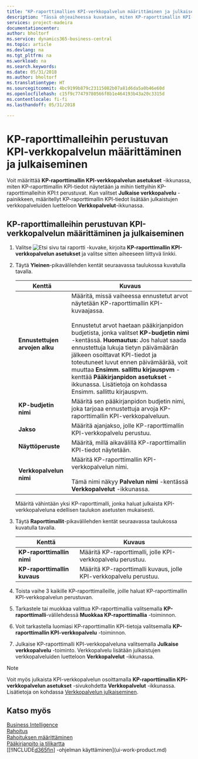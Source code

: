 ```yaml
---
title: "KP-raporttimallien KPI-verkkopalvelun määrittäminen ja julkaiseminen | Microsoft Docs"
description: "Tässä ohjeaiheessa kuvataan, miten KP-raporttimallin KPI-tiedot näytetään tietyissä KP-raporttimalleissa."
services: project-madeira
documentationcenter: 
author: bholtorf
ms.service: dynamics365-business-central
ms.topic: article
ms.devlang: na
ms.tgt_pltfrm: na
ms.workload: na
ms.search.keywords: 
ms.date: 05/31/2018
ms.author: bholtorf
ms.translationtype: HT
ms.sourcegitcommit: 4bc9199b879c23115082b07a81d6da5a0b46e60d
ms.openlocfilehash: c15f9c77479780566f8b1e464193b43a20c3315d
ms.contentlocale: fi-fi
ms.lasthandoff: 05/31/2018

---
```

# <a name="set-up-and-publish-kpi-web-services-based-on-account-schedules"></a>KP-raporttimalleihin perustuvan KPI-verkkopalvelun määrittäminen ja julkaiseminen
Voit määrittää **KP-raporttimallin KPI-verkkopalvelun asetukset** -ikkunassa, miten KP-raporttimallin KPI-tiedot näytetään ja mihin tiettyihin KP-raporttimalleihin KPI:t perustuvat. Kun valitset **Julkaise verkkopalvelu** -painikkeen, määritellyt KP-raporttimallin KPI-tiedot lisätään julkaistujen verkkopalveluiden luetteloon **Verkkopalvelut**-ikkunassa.  

## <a name="to-set-up-and-publish-a-kpi-web-service-that-is-based-on-account-schedules"></a>KP-raporttimalleihin perustuvan KPI-verkkopalvelun määrittäminen ja julkaiseminen  
1.  Valitse ![Etsi sivu tai raportti](media/ui-search/search_small.png "Etsi sivu tai raportti -kuvake") -kuvake, kirjoita **KP-raporttimallin KPI-verkkopalvelun asetukset** ja valitse sitten aiheeseen liittyvä linkki.  
2.  Täytä **Yleinen**-pikavälilehden kentät seuraavassa taulukossa kuvatulla tavalla.  

    |Kenttä|Kuvaus|  
    |---------------------------------|---------------------------------------|  
    |**Ennustettujen arvojen alku**|Määritä, missä vaiheessa ennustetut arvot näytetään KP-raporttimallin KPI-kuvaajassa.<br /><br /> Ennustetut arvot haetaan pääkirjanpidon budjetista, jonka valitset **KP-budjetin nimi** -kentässä. **Huomautus:** Jos haluat saada ennustettuja lukuja tietyn päivämäärän jälkeen osoittavat KPI-tiedot ja toteutuneet luvut ennen päivämäärää, voit muuttaa **Ensimm. sallittu kirjauspvm** -kenttää **Pääkirjanpidon asetukset** -ikkunassa. Lisätietoja on kohdassa Ensimm. sallittu kirjauspvm.|  
    |**KP-budjetin nimi**|Määritä sen pääkirjanpidon budjetin nimi, joka tarjoaa ennustettuja arvoja KP-raporttimallin KPI-verkkopalveluun.|  
    |**Jakso**|Määritä ajanjakso, jolle KP-raporttimallin KPI-verkkopalvelu perustuu.|  
    |**Näyttöperuste**|Määritä, millä aikavälillä KP-raporttimallin KPI-tiedot näytetään.|  
    |**Verkkopalvelun nimi**|Määritä KP-raporttimallin KPI-verkkopalvelun nimi.<br /><br /> Tämä nimi näkyy **Palvelun nimi** -kentässä **Verkkopalvelut** -ikkunassa.|  

    Määritä vähintään yksi KP-raporttimalli, jonka haluat julkaista KPI-verkkopalveluna edellisen taulukon asetusten mukaisesti.  

3.  Täytä **Raporttimallit**-pikavälilehden kentät seuraavassa taulukossa kuvatulla tavalla.  

    |Kenttä|Kuvaus|  
    |---------------------------------|---------------------------------------|  
    |**KP-raporttimallin nimi**|Määritä KP-raporttimalli, jolle KPI-verkkopalvelu perustuu.|  
    |**KP-raporttimallin kuvaus**|Määritä KP-raporttimalli kuvaus, jolle KPI-verkkopalvelu perustuu.|  

4.  Toista vaihe 3 kaikille KP-raporttimalleille, joille haluat KP-raporttimallin KPI-verkkopalvelun perustuvan.  
5.  Tarkastele tai muokkaa valittua KP-raporttimallia valitsemalla **KP-raporttimalli**-välilehdessä **Muokkaa KP-raporttimallia** -toiminnon.  
6.  Voit tarkastella luomiasi KP-raporttimallin KPI-tietoja valitsemalla **KP-raporttimallin KPI-verkkopalvelu** -toiminnon.  
7.  Julkaise KP-raporttimalli KPI-verkkopalveluna valitsemalla **Julkaise verkkopalvelu** -toiminto. Verkkopalvelu lisätään julkaistujen verkkopalveluiden luetteloon **Verkkopalvelut** -ikkunassa.  

> [!NOTE]  
>  Voit myös julkaista KPI-verkkopalvelun osoittamalla **KP-raporttimallin KPI-verkkopalvelun asetukset** -sivukohdetta **Verkkopalvelut** -ikkunassa. Lisätietoja on kohdassa [Verkkopalvelun julkaiseminen](across-how-publish-web-service.md).  

## <a name="see-also"></a>Katso myös  
[Business Intelligence](bi.md)  
[Rahoitus](finance.md)  
[Rahoituksen määrittäminen](finance-setup-finance.md)  
[Pääkirjanpito ja tilikartta](finance-general-ledger.md)  
[[!INCLUDE[d365fin](includes/d365fin_md.md)] -ohjelman käyttäminen](ui-work-product.md)


